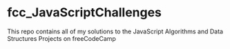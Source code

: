 # fcc_JavaScriptChallenges
This repo contains all of my solutions to the JavaScript Algorithms and Data Structures Projects on freeCodeCamp
